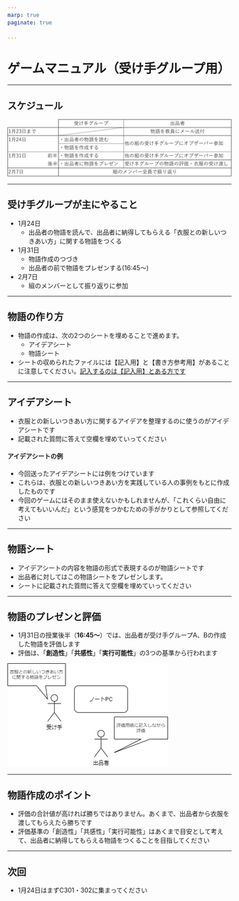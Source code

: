 ```yaml
---
marp: true
paginate: true

---
```


# ゲームマニュアル（受け手グループ用）


---
## スケジュール

![](pictures/schedule.png)



---
## 受け手グループが主にやること
* 1月24日
  * 出品者の物語を読んで、出品者に納得してもらえる「衣服との新しいつきあい方」に関する物語をつくる
* 1月31日
  * 物語作成のつづき
  * 出品者の前で物語をプレゼンする(16:45～)
* 2月7日
  * 組のメンバーとして振り返りに参加



---
## 物語の作り方
* 物語の作成は、次の2つのシートを埋めることで進めます。
  * アイデアシート
  * 物語シート
* シートの収められたファイルには【記入用】と【書き方参考用】があることに注意してください。<u>記入するのは【記入用】とある方です</u>

---
## アイデアシート

* 衣服との新しいつきあい方に関するアイデアを整理するのに使うのがアイデアシートです
* 記載された質問に答えて空欄を埋めていってください



#### アイデアシートの例

* 今回送ったアイデアシートには例をつけています
* これらは、衣服との新しいつきあい方を実践している人の事例をもとに作成したものです
* 今回のゲームにはそのまま使えないかもしれませんが、「これくらい自由に考えてもいいんだ」という感覚をつかむための手がかりとして参照してください


---
## 物語シート

* アイデアシートの内容を物語の形式で表現するのが物語シートです
* 出品者に対してはこの物語シートをプレゼンします。 
* シートに記載された質問に答えて空欄を埋めていってください

---
## 物語のプレゼンと評価

* 1月31日の授業後半（**16:45～**）では、出品者が受け手グループA、Bの作成した物語を評価します
* 評価は、「**創造性**」「**共感性**」「**実行可能性**」の3つの基準から行われます


![w:600](pictures/presentation.drawio.dio.png)

---
## 物語作成のポイント
* 評価の合計値が高ければ勝ちではありません。あくまで、出品者から衣服を渡してもらえたら勝ちです
* 評価基準の「創造性」「共感性」「実行可能性」はあくまで目安として考えて、出品者に納得してもらえる物語をつくることを目指してください

---
## 次回
* 1月24日はまずC301・302に集まってください